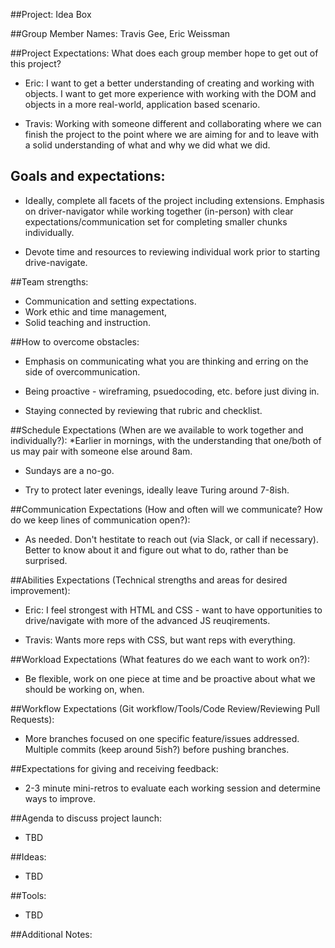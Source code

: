 ##Project: Idea Box

##Group Member Names: Travis Gee, Eric Weissman

##Project Expectations: What does each group member hope to get out of this project? 
* Eric: I want to get a better understanding of creating and working with objects. I want to get more experience with working with the DOM and objects in a more real-world, application based scenario.

* Travis: Working with someone different and collaborating where we can finish the project to the point where we are aiming for and to leave with a solid understanding of what and why we did what we did. 

## Goals and expectations:
* Ideally, complete all facets of the project including extensions. 
Emphasis on driver-navigator while working together (in-person) with clear expectations/communication set for completing smaller chunks individually.

* Devote time and resources to reviewing individual work prior to starting drive-navigate. 

##Team strengths:
* Communication and setting expectations. 
* Work ethic and time management,
* Solid teaching and instruction. 

##How to overcome obstacles:
* Emphasis on communicating what you are thinking and erring on the side of overcommunication.

* Being proactive - wireframing, psuedocoding, etc. before just diving in. 

* Staying connected by reviewing that rubric and checklist. 

##Schedule Expectations (When are we available to work together and individually?):
*Earlier in mornings, with the understanding that one/both of us may pair with someone else around 8am.

* Sundays are a no-go. 

* Try to protect later evenings, ideally leave Turing around 7-8ish. 

##Communication Expectations (How and often will we communicate? How do we keep lines of communication open?):
* As needed. Don't hestitate to reach out (via Slack, or call if necessary). Better to know about it and figure out what to do, rather than be surprised. 

##Abilities Expectations (Technical strengths and areas for desired improvement):
* Eric: I feel strongest with HTML and CSS - want to have opportunities to drive/navigate with more of the advanced JS reuqirements. 

* Travis: Wants more reps with CSS, but want reps with everything. 

##Workload Expectations (What features do we each want to work on?):
* Be flexible, work on one piece at time and be proactive about what we should be working on, when. 

##Workflow Expectations (Git workflow/Tools/Code Review/Reviewing Pull Requests):
* More branches focused on one specific feature/issues addressed. Multiple commits (keep around 5ish?) before pushing branches.

##Expectations for giving and receiving feedback:
* 2-3 minute mini-retros to evaluate each working session and determine ways to improve. 

##Agenda to discuss project launch:
* TBD

##Ideas:
* TBD

##Tools:
* TBD

##Additional Notes: